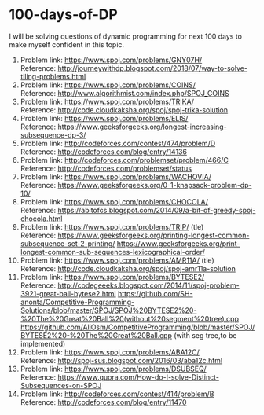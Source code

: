 # 100-days-of-DP
I will be solving questions of dynamic programming for next 100 days to make myself confident in this topic.

1. Problem link: https://www.spoj.com/problems/GNY07H/ <br />
   Reference: http://journeywithdp.blogspot.com/2018/07/way-to-solve-tiling-problems.html
2. Problem link: https://www.spoj.com/problems/COINS/  <br />
   Reference: http://www.algorithmist.com/index.php/SPOJ_COINS
3. Problem link: https://www.spoj.com/problems/TRIKA/   <br />
   Reference: http://code.cloudkaksha.org/spoj/spoj-trika-solution
4. Problem link: https://www.spoj.com/problems/ELIS/   <br />
   Reference: https://www.geeksforgeeks.org/longest-increasing-subsequence-dp-3/
5. Problem link: http://codeforces.com/contest/474/problem/D   <br />
   Reference: http://codeforces.com/blog/entry/14136
6. Problem link: http://codeforces.com/problemset/problem/466/C   <br />
   Reference: http://codeforces.com/problemset/status
7. Problem link: https://www.spoj.com/problems/WACHOVIA/   <br />
   Reference: https://www.geeksforgeeks.org/0-1-knapsack-problem-dp-10/
8. Problem link: https://www.spoj.com/problems/CHOCOLA/   <br />
   Reference: https://abitofcs.blogspot.com/2014/09/a-bit-of-greedy-spoj-chocola.html
9. Problem link: https://www.spoj.com/problems/TRIP/  (tle) <br />
   Reference: https://www.geeksforgeeks.org/printing-longest-common-subsequence-set-2-printing/
              https://www.geeksforgeeks.org/print-longest-common-sub-sequences-lexicographical-order/
10. Problem link: https://www.spoj.com/problems/AMR11A/  (tle) <br />
    Reference: http://code.cloudkaksha.org/spoj/spoj-amr11a-solution
11. Problem link: https://www.spoj.com/problems/BYTESE2/ <br />
    Reference: http://codegeeeks.blogspot.com/2014/11/spoj-problem-3921-great-ball-bytese2.html
               https://github.com/SH-anonta/Competitive-Programming-Solutions/blob/master/SPOJ/SPOJ%20BYTESE2%20-%20The%20Great%20Ball%20(without%20segment%20tree).cpp
               https://github.com/AliOsm/CompetitiveProgramming/blob/master/SPOJ/BYTESE2%20-%20The%20Great%20Ball.cpp (with seg tree,to be implemented)
12. Problem link: https://www.spoj.com/problems/ABA12C/ <br />
    Reference: http://spoj-sus.blogspot.com/2016/03/aba12c.html
13. Problem link: https://www.spoj.com/problems/DSUBSEQ/ <br />
    Reference: https://www.quora.com/How-do-I-solve-Distinct-Subsequences-on-SPOJ
14. Problem link: http://codeforces.com/contest/414/problem/B <br />
    Reference: http://codeforces.com/blog/entry/11470
    
